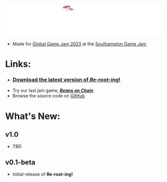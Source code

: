 ![Logo](https://raw.githubusercontent.com/carlpilot/GGJ23/67fcdaaae2bba094d64aec7e3d1c5569f11ce6bc/Promotional/logo-pad.png)
- Made for [Global Game Jam 2023](https://globalgamejam.org/2023/games/re-root-ing-5) at the [Southampton Game Jam](https://southamptongamejam.org/)

# Links:
- ### [<b>Download the latest version of <i>Re-root-ing</i></b>!](https://carlpilot.itch.io/rerooting)
- Try our last jam game, [<i><b>Beans on Chain</b></i>](https://carlpilot.itch.io/beans-on-chain)
- Browse the source code on [GitHub](https://github.com/carlpilot/GGJ23/)

# What's New:

## v1.0
- TBD

## v0.1-beta
- Initial release of <b>Re-root-ing!</b>
